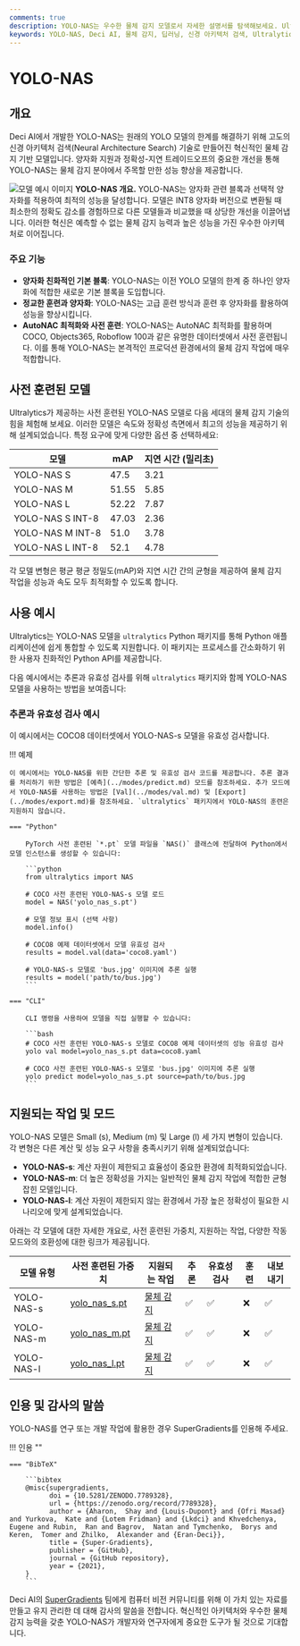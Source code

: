 ```yaml
---
comments: true
description: YOLO-NAS는 우수한 물체 감지 모델로서 자세한 설명서를 탐색해보세요. Ultralytics Python API를 사용한 기능, 사전 훈련된 모델, 사용법 등을 자세히 알아보세요.
keywords: YOLO-NAS, Deci AI, 물체 감지, 딥러닝, 신경 아키텍처 검색, Ultralytics Python API, YOLO 모델, 사전 훈련된 모델, 양자화, 최적화, COCO, Objects365, Roboflow 100
---
```


# YOLO-NAS

## 개요

Deci AI에서 개발한 YOLO-NAS는 원래의 YOLO 모델의 한계를 해결하기 위해 고도의 신경 아키텍처 검색(Neural Architecture Search) 기술로 만들어진 혁신적인 물체 감지 기반 모델입니다. 양자화 지원과 정확성-지연 트레이드오프의 중요한 개선을 통해 YOLO-NAS는 물체 감지 분야에서 주목할 만한 성능 향상을 제공합니다.

![모델 예시 이미지](https://learnopencv.com/wp-content/uploads/2023/05/yolo-nas_COCO_map_metrics.png)
**YOLO-NAS 개요.** YOLO-NAS는 양자화 관련 블록과 선택적 양자화를 적용하여 최적의 성능을 달성합니다. 모델은 INT8 양자화 버전으로 변환될 때 최소한의 정확도 감소를 경험하므로 다른 모델들과 비교했을 때 상당한 개선을 이끌어냅니다. 이러한 혁신은 예측할 수 없는 물체 감지 능력과 높은 성능을 가진 우수한 아키텍처로 이어집니다.

### 주요 기능

- **양자화 친화적인 기본 블록**: YOLO-NAS는 이전 YOLO 모델의 한계 중 하나인 양자화에 적합한 새로운 기본 블록을 도입합니다.
- **정교한 훈련과 양자화**: YOLO-NAS는 고급 훈련 방식과 훈련 후 양자화를 활용하여 성능을 향상시킵니다.
- **AutoNAC 최적화와 사전 훈련**: YOLO-NAS는 AutoNAC 최적화를 활용하며 COCO, Objects365, Roboflow 100과 같은 유명한 데이터셋에서 사전 훈련됩니다. 이를 통해 YOLO-NAS는 본격적인 프로덕션 환경에서의 물체 감지 작업에 매우 적합합니다.

## 사전 훈련된 모델

Ultralytics가 제공하는 사전 훈련된 YOLO-NAS 모델로 다음 세대의 물체 감지 기술의 힘을 체험해 보세요. 이러한 모델은 속도와 정확성 측면에서 최고의 성능을 제공하기 위해 설계되었습니다. 특정 요구에 맞게 다양한 옵션 중 선택하세요:

| 모델               | mAP   | 지연 시간 (밀리초) |
|------------------|-------|-------------|
| YOLO-NAS S       | 47.5  | 3.21        |
| YOLO-NAS M       | 51.55 | 5.85        |
| YOLO-NAS L       | 52.22 | 7.87        |
| YOLO-NAS S INT-8 | 47.03 | 2.36        |
| YOLO-NAS M INT-8 | 51.0  | 3.78        |
| YOLO-NAS L INT-8 | 52.1  | 4.78        |

각 모델 변형은 평균 평균 정밀도(mAP)와 지연 시간 간의 균형을 제공하여 물체 감지 작업을 성능과 속도 모두 최적화할 수 있도록 합니다.

## 사용 예시

Ultralytics는 YOLO-NAS 모델을 `ultralytics` Python 패키지를 통해 Python 애플리케이션에 쉽게 통합할 수 있도록 지원합니다. 이 패키지는 프로세스를 간소화하기 위한 사용자 친화적인 Python API를 제공합니다.

다음 예시에서는 추론과 유효성 검사를 위해 `ultralytics` 패키지와 함께 YOLO-NAS 모델을 사용하는 방법을 보여줍니다:

### 추론과 유효성 검사 예시

이 예시에서는 COCO8 데이터셋에서 YOLO-NAS-s 모델을 유효성 검사합니다.

!!! 예제

    이 예시에서는 YOLO-NAS를 위한 간단한 추론 및 유효성 검사 코드를 제공합니다. 추론 결과를 처리하기 위한 방법은 [예측](../modes/predict.md) 모드를 참조하세요. 추가 모드에서 YOLO-NAS를 사용하는 방법은 [Val](../modes/val.md) 및 [Export](../modes/export.md)를 참조하세요. `ultralytics` 패키지에서 YOLO-NAS의 훈련은 지원하지 않습니다.

    === "Python"

        PyTorch 사전 훈련된 `*.pt` 모델 파일을 `NAS()` 클래스에 전달하여 Python에서 모델 인스턴스를 생성할 수 있습니다:

        ```python
        from ultralytics import NAS

        # COCO 사전 훈련된 YOLO-NAS-s 모델 로드
        model = NAS('yolo_nas_s.pt')

        # 모델 정보 표시 (선택 사항)
        model.info()

        # COCO8 예제 데이터셋에서 모델 유효성 검사
        results = model.val(data='coco8.yaml')

        # YOLO-NAS-s 모델로 'bus.jpg' 이미지에 추론 실행
        results = model('path/to/bus.jpg')
        ```

    === "CLI"

        CLI 명령을 사용하여 모델을 직접 실행할 수 있습니다:

        ```bash
        # COCO 사전 훈련된 YOLO-NAS-s 모델로 COCO8 예제 데이터셋의 성능 유효성 검사
        yolo val model=yolo_nas_s.pt data=coco8.yaml

        # COCO 사전 훈련된 YOLO-NAS-s 모델로 'bus.jpg' 이미지에 추론 실행
        yolo predict model=yolo_nas_s.pt source=path/to/bus.jpg
        ```

## 지원되는 작업 및 모드

YOLO-NAS 모델은 Small (s), Medium (m) 및 Large (l) 세 가지 변형이 있습니다. 각 변형은 다른 계산 및 성능 요구 사항을 충족시키기 위해 설계되었습니다:

- **YOLO-NAS-s**: 계산 자원이 제한되고 효율성이 중요한 환경에 최적화되었습니다.
- **YOLO-NAS-m**: 더 높은 정확성을 가지는 일반적인 물체 감지 작업에 적합한 균형잡힌 모델입니다.
- **YOLO-NAS-l**: 계산 자원이 제한되지 않는 환경에서 가장 높은 정확성이 필요한 시나리오에 맞게 설계되었습니다.

아래는 각 모델에 대한 자세한 개요로, 사전 훈련된 가중치, 지원하는 작업, 다양한 작동 모드와의 호환성에 대한 링크가 제공됩니다.

| 모델 유형      | 사전 훈련된 가중치                                                                                    | 지원되는 작업                     | 추론 | 유효성 검사 | 훈련 | 내보내기 |
|------------|-----------------------------------------------------------------------------------------------|-----------------------------|----|--------|----|------|
| YOLO-NAS-s | [yolo_nas_s.pt](https://github.com/ultralytics/assets/releases/download/v0.0.0/yolo_nas_s.pt) | [물체 감지](../tasks/detect.md) | ✅  | ✅      | ❌  | ✅    |
| YOLO-NAS-m | [yolo_nas_m.pt](https://github.com/ultralytics/assets/releases/download/v0.0.0/yolo_nas_m.pt) | [물체 감지](../tasks/detect.md) | ✅  | ✅      | ❌  | ✅    |
| YOLO-NAS-l | [yolo_nas_l.pt](https://github.com/ultralytics/assets/releases/download/v0.0.0/yolo_nas_l.pt) | [물체 감지](../tasks/detect.md) | ✅  | ✅      | ❌  | ✅    |

## 인용 및 감사의 말씀

YOLO-NAS를 연구 또는 개발 작업에 활용한 경우 SuperGradients를 인용해 주세요.

!!! 인용 ""

    === "BibTeX"

        ```bibtex
        @misc{supergradients,
              doi = {10.5281/ZENODO.7789328},
              url = {https://zenodo.org/record/7789328},
              author = {Aharon,  Shay and {Louis-Dupont} and {Ofri Masad} and Yurkova,  Kate and {Lotem Fridman} and {Lkdci} and Khvedchenya,  Eugene and Rubin,  Ran and Bagrov,  Natan and Tymchenko,  Borys and Keren,  Tomer and Zhilko,  Alexander and {Eran-Deci}},
              title = {Super-Gradients},
              publisher = {GitHub},
              journal = {GitHub repository},
              year = {2021},
        }
        ```

Deci AI의 [SuperGradients](https://github.com/Deci-AI/super-gradients/) 팀에게 컴퓨터 비전 커뮤니티를 위해 이 가치 있는 자료를 만들고 유지 관리한 데 대해 감사의 말씀을 전합니다. 혁신적인 아키텍처와 우수한 물체 감지 능력을 갖춘 YOLO-NAS가 개발자와 연구자에게 중요한 도구가 될 것으로 기대합니다.
